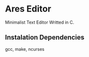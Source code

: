 # Ares Editor

Minimalist Text Editor Writted in C.

## Instalation Dependencies

gcc, make, ncurses
